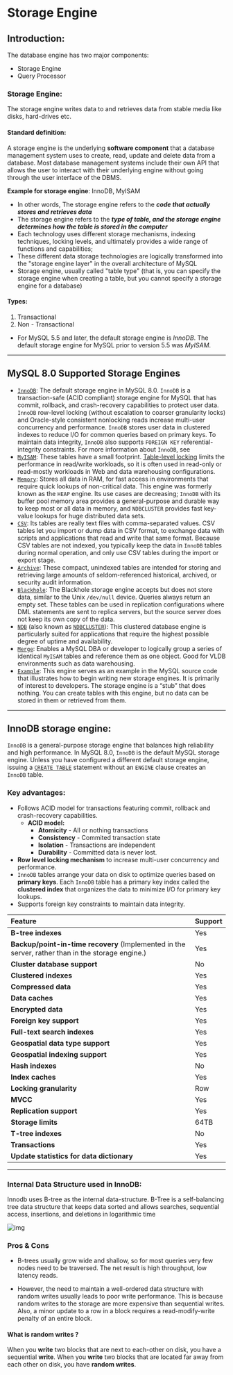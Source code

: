 # Storage Engine

## Introduction:

The database engine has two major components:

- Storage Engine
- Query Processor

### Storage Engine:

The storage engine writes data to and retrieves data from stable media like disks, hard-drives etc.

#### Standard definition:

A storage engine is the underlying **software component**  that a database management system uses to create, read,
update and delete data from a database. Most database management systems include their own API that allows the user to
interact with their underlying engine without going through the user interface of the DBMS.

**Example for storage engine**: InnoDB, MyISAM

- In other words, The storage engine refers to the ***code that actually stores and retrieves data***
- The storage engine refers to the ***type of table, and the storage engine determines how the table is stored in the
  computer***
- Each technology uses different storage mechanisms, indexing techniques, locking levels, and ultimately provides a wide
  range of functions and capabilities;
- These different data storage technologies are logically transformed into the "storage engine layer" in the overall
  architecture of MySQL
- Storage engine, usually called "table type" (that is, you can specify the storage engine when creating a table, but
  you cannot specify a storage engine for a database)

#### Types:

1. Transactional
2. Non - Transactional

- For MySQL 5.5 and later, the default storage engine is *InnoDB*. The default storage engine for MySQL prior to version
  5.5 was *MyISAM*.

---

## MySQL 8.0 Supported Storage Engines

- [`InnoDB`](https://dev.mysql.com/doc/refman/8.0/en/innodb-storage-engine.html): The default storage engine in MySQL
  8.0. `InnoDB` is a transaction-safe (ACID compliant) storage engine for MySQL that has commit, rollback, and
  crash-recovery capabilities to protect user data. `InnoDB` row-level locking (without escalation to coarser
  granularity locks) and Oracle-style consistent nonlocking reads increase multi-user concurrency and
  performance. `InnoDB` stores user data in clustered indexes to reduce I/O for common queries based on primary keys. To
  maintain data integrity, `InnoDB` also supports `FOREIGN KEY` referential-integrity constraints. For more information
  about `InnoDB`, see
- [`MyISAM`](https://dev.mysql.com/doc/refman/8.0/en/myisam-storage-engine.html): These tables have a small
  footprint. [Table-level locking](https://dev.mysql.com/doc/refman/8.0/en/glossary.html#glos_table_lock) limits the
  performance in read/write workloads, so it is often used in read-only or read-mostly workloads in Web and data
  warehousing configurations.
- [`Memory`](https://dev.mysql.com/doc/refman/8.0/en/memory-storage-engine.html): Stores all data in RAM, for fast
  access in environments that require quick lookups of non-critical data. This engine was formerly known as the `HEAP`
  engine. Its use cases are decreasing; `InnoDB` with its buffer pool memory area provides a general-purpose and durable
  way to keep most or all data in memory, and `NDBCLUSTER` provides fast key-value lookups for huge distributed data
  sets.
- [`CSV`](https://dev.mysql.com/doc/refman/8.0/en/csv-storage-engine.html): Its tables are really text files with
  comma-separated values. CSV tables let you import or dump data in CSV format, to exchange data with scripts and
  applications that read and write that same format. Because CSV tables are not indexed, you typically keep the data
  in `InnoDB` tables during normal operation, and only use CSV tables during the import or export stage.
- [`Archive`](https://dev.mysql.com/doc/refman/8.0/en/archive-storage-engine.html): These compact, unindexed tables are
  intended for storing and retrieving large amounts of seldom-referenced historical, archived, or security audit
  information.
- [`Blackhole`](https://dev.mysql.com/doc/refman/8.0/en/blackhole-storage-engine.html): The Blackhole storage engine
  accepts but does not store data, similar to the Unix `/dev/null` device. Queries always return an empty set. These
  tables can be used in replication configurations where DML statements are sent to replica servers, but the source
  server does not keep its own copy of the data.
- [`NDB`](https://dev.mysql.com/doc/refman/8.0/en/mysql-cluster.html) (also known
  as [`NDBCLUSTER`](https://dev.mysql.com/doc/refman/8.0/en/mysql-cluster.html)): This clustered database engine is
  particularly suited for applications that require the highest possible degree of uptime and availability.
- [`Merge`](https://dev.mysql.com/doc/refman/8.0/en/merge-storage-engine.html): Enables a MySQL DBA or developer to
  logically group a series of identical `MyISAM` tables and reference them as one object. Good for VLDB environments
  such as data warehousing.
- [`Example`](https://dev.mysql.com/doc/refman/8.0/en/example-storage-engine.html): This engine serves as an example in
  the MySQL source code that illustrates how to begin writing new storage engines. It is primarily of interest to
  developers. The storage engine is a “stub” that does nothing. You can create tables with this engine, but no data can
  be stored in them or retrieved from them.

---

## InnoDB storage engine:

`InnoDB` is a general-purpose storage engine that balances high reliability and high performance. In MySQL 8.0, `InnoDB`
is the default MySQL storage engine. Unless you have configured a different default storage engine, issuing
a [`CREATE TABLE`](https://dev.mysql.com/doc/refman/8.0/en/create-table.html) statement without an `ENGINE` clause
creates an `InnoDB` table.

### Key advantages:

- Follows ACID model for transactions featuring commit, rollback and crash-recovery capabilities.
  - **ACID model:**
    - **Atomicity** - All or nothing transactions
    - **Consistency** - Commited transaction state
    - **Isolation** - Transactions are independent
    - **Durability** - Committed data is never lost.
- **Row level locking mechanism** to increase multi-user concurrency and performance.
- `InnoDB` tables arrange your data on disk to optimize queries based on **primary keys**. Each `InnoDB` table has a
  primary key index called the **clustered index** that organizes the data to minimize I/O for primary key lookups.
- Supports foreign key constraints to maintain data integrity.

| Feature                                                      | Support |
| :----------------------------------------------------------- | :------ |
| **B-tree indexes**                                           | Yes     |
| **Backup/point-in-time recovery** (Implemented in the server, rather than in the storage engine.) | Yes     |
| **Cluster database support**                                 | No      |
| **Clustered indexes**                                        | Yes     |
| **Compressed data**                                          | Yes     |
| **Data caches**                                              | Yes     |
| **Encrypted data**                                           | Yes     |
| **Foreign key support**                                      | Yes     |
| **Full-text search indexes**                                 | Yes     |
| **Geospatial data type support**                             | Yes     |
| **Geospatial indexing support**                              | Yes     |
| **Hash indexes**                                             | No      |
| **Index caches**                                             | Yes     |
| **Locking granularity**                                      | Row     |
| **MVCC**                                                     | Yes     |
| **Replication support**                                      | Yes     |
| **Storage limits**                                           | 64TB    |
| **T-tree indexes**                                           | No      |
| **Transactions**                                             | Yes     |
| **Update statistics for data dictionary**                    | Yes     |

---

### Internal Data Structure used in InnoDB:

Innodb uses B-tree as the internal data-structure. B-Tree is a self-balancing tree data structure that keeps data sorted
and allows searches, sequential access, insertions, and deletions in logarithmic time

![img](https://cdn-images-1.medium.com/max/1600/0*5ZExOe0pf6SQRfBE.png)

### Pros & Cons

- B-trees usually grow wide and shallow, so for most queries very few nodes need to be traversed. The net result is high
  throughput, low latency reads.

- However, the need to maintain a well-ordered data structure with random writes usually leads to poor write
  performance. This is because random writes to the storage are more expensive than sequential writes. Also, a minor
  update to a row in a block requires a read-modify-write penalty of an entire block.

#### What is random writes ?

When you **write** two blocks that are next to each-other on disk, you have a sequential **write**. When you **write**
two blocks that are located far away from each other on disk, you have **random writes**.

